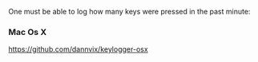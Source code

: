 One must be able to log how many keys were pressed in the past minute:

### Mac Os X

https://github.com/dannvix/keylogger-osx
